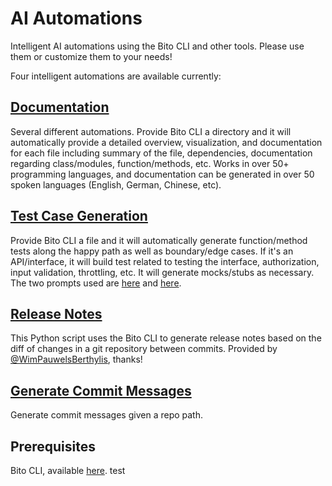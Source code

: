 # AI Automations
Intelligent AI automations using the Bito CLI and other tools.  Please use them or customize them to your needs!

Four intelligent automations are available currently:

## [Documentation](https://github.com/gitbito/AI-Automation/tree/main/documentation/)
Several different automations. Provide Bito CLI a directory and it will automatically provide a detailed overview, visualization, and documentation for each file including summary of the file, dependencies, documentation regarding class/modules, function/methods, etc.  Works in over 50+ programming languages, and documentation can be generated in over 50 spoken languages (English, German, Chinese, etc).


## [Test Case Generation](https://github.com/gitbito/AI-Automation/tree/main/unittests/gentestcase)
Provide Bito CLI a file and it will automatically generate function/method tests along the happy path as well as boundary/edge cases.  If it's an API/interface, it will build test related to testing the interface, authorization, input validation, throttling, etc.  It will generate mocks/stubs as necessary.  The two prompts used are [here](https://github.com/gitbito/AI-Automation/blob/main/unittests/gentestcase/prompts/gen_test_case_1.pmt) and [here](https://github.com/gitbito/AI-Automation/blob/main/unittests/gentestcase/prompts/gen_test_case_2.pmt).


## [Release Notes](https://github.com/gitbito/AI-Automation/tree/main/releasenotes)
This Python script uses the Bito CLI to generate release notes based on the diff of changes in a git repository between commits. Provided by [@WimPauwelsBerthylis](https://github.com/WimPauwelsBerthylis), thanks! 


## [Generate Commit Messages](https://github.com/gitbito/AI-Automation/tree/main/git/commit_msg)
Generate commit messages given a repo path.

## Prerequisites

Bito CLI, available [here](https://github.com/gitbito/CLI).
test
